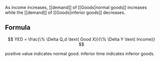 As income increases, [[demand]] of [[Goods|normal goods]] increases while the [[demand]] of [[Goods|inferior goods]] decreases.

## Formula
$$
YED = \frac{\% \Delta Q_d \text{ Good X}}{\% \Delta Y \text{ Income}}
$$

positive value indicates normal good. inferior time indicates inferior goods.